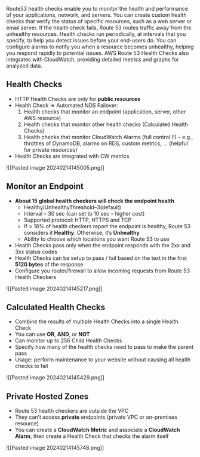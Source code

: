 Route53 health checks enable you to monitor the health and performance of your applications, network, and servers. You can create custom health checks that verify the status of specific resources, such as a web server or email server. If the health check fails, Route 53 routes traffic away from the unhealthy resources. Health checks run periodically, at intervals that you specify, to help you detect issues before your end-users do. You can configure alarms to notify you when a resource becomes unhealthy, helping you respond rapidly to potential issues. AWS Route 53 Health Checks also integrates with CloudWatch, providing detailed metrics and graphs for analyzed data.
## Health Checks
- HTTP Health Checks are only for **public resources**
- Health Check => Automated NDS Failover:
	1. Health checks that monitor an endpoint (application, server, other AWS resource)
	2. Health checks that monitor other health checks (Calculated Health Checks)
	3. Health checks that monitor CloudWatch Alarms (full control !!) – e.g., throttles of DynamoDB, alarms on RDS, custom metrics, ... (helpful for private resources)
- Health Checks are integrated with CW metrics

![[Pasted image 20240214145005.png]]

## Monitor an Endpoint

- **About 15 global health checkers will check the endpoint health**
	- Healthy/UnhealthyThreshold–3(default)  
	- Interval – 30 sec (can set to 10 sec – higher cost)
	- Supported protocol: HTTP, HTTPS and TCP
	- If > 18% of health checkers report the endpoint is healthy, Route 53 considers it **Healthy**. Otherwise, it’s **Unhealthy**
	- Ability to choose which locations you want Route 53 to use
- Health Checks pass only when the endpoint responds with the 2xx and 3xx status codes
- Health Checks can be setup to pass / fail based on the text in the first **5120 bytes** of the response
- Configure you router/firewall to allow incoming requests from Route 53 Health Checkers

![[Pasted image 20240214145217.png]]

## Calculated Health Checks

- Combine the results of multiple Health Checks into a single Health Check
- You can use **OR**, **AND**, or **NOT**
- Can monitor up to 256 Child Health Checks
- Specify how many of the health checks need to pass to make the parent pass
- Usage: perform maintenance to your website without causing all health checks to fail

![[Pasted image 20240214145429.png]]

## Private Hosted Zones

- Route 53 health checkers are outside the VPC
- They can’t access **private** endpoints (private VPC or on-premises resource)
- You can create a **CloudWatch Metric** and associate a **CloudWatch Alarm**, then create a Health Check that checks the alarm itself

![[Pasted image 20240214145748.png]]

## 



